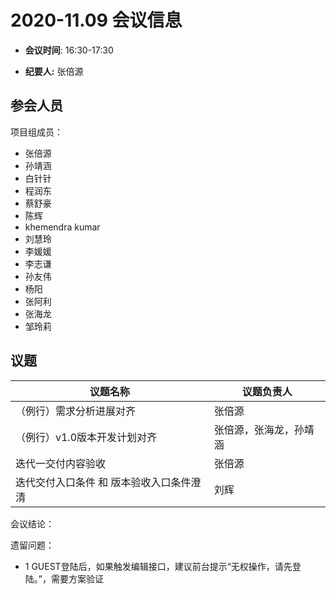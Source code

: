 # 2020-11.09 会议信息  

-  **会议时间**: 16:30-17:30

-  **纪要人:** 张倍源

## 参会人员
项目组成员：
- 张倍源
- 孙靖涵
- 白针针
- 程润东
- 蔡舒豪
- 陈辉
- khemendra kumar
- 刘慧玲
- 李媛媛
- 李志谦
- 孙友伟
- 杨阳
- 张阿利
- 张海龙
- 邹玲莉


## 议题

议题名称 | 议题负责人
---- | ----
（例行）需求分析进展对齐 | 张倍源 
（例行）v1.0版本开发计划对齐 | 张倍源，张海龙，孙靖涵
迭代一交付内容验收  |  张倍源
迭代交付入口条件 和 版本验收入口条件澄清 | 刘辉

会议结论：


遗留问题：
- 1 GUEST登陆后，如果触发编辑接口，建议前台提示“无权操作，请先登陆。”，需要方案验证

